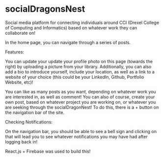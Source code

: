 # socialDragonsNest
Social media platform for connecting individuals around CCI (Drexel College of Computing and Informatics) based on whatever work they can collaborate on! 

In the home page, you can navigate through a series of posts. 

Features: 

You can update your update your profile photo on this page (towards the right) by uploading a picture from your library. Additionally, you can also add a bio to introduce yourself, include your location, as well as a link to a website of your choice (this could be your LinkedIn, Github, Portfolio Website, etc)!

You can like as many posts as you want, depending on whatever work you are interested in, as well as comment! You can also of course, create your own post, based on whatever project you are working on, or whatever you are seeking through the socialDragonNest! To do this, there is a + button on the navigation bar of the site. 

Checking Notifications:

On the navigation bar, you should be able to see a bell sign and clicking on that will lead you to see whatever notifications you may have had after logging back in! 

React.js + Firebase was used to build this! 
